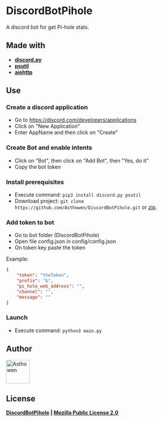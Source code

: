 # DiscordBotPihole
A discord bot for get Pi-hole stats.

## Made with
* [**discord.py**](https://pypi.org/project/discord.py/)
* [**psutil**](https://pypi.org/project/psutil/)
* [**aiohttp**](https://pypi.org/project/aiohttp/)

## Use
### Create a discord application
* Go to https://discord.com/developers/applications
* Click on "New Application"
* Enter AppName and then click on "Create"

### Create Bot and enable intents
* Click on "Bot", then click on "Add Bot", then "Yes, do it"
* Copy the bot token

### Install prerequisites
* Execute command: ``pip3 install discord.py psutil``
* Download project: ``git clone https://github.com/Asthowen/DiscordBotPihole.git`` or [zip](https://github.com/Asthowen/DiscordBotPihole/archive/master.zip). 

### Add token to bot
* Go to bot folder (DiscordBotPihole)
* Open file config.json in config/config.json
* On token key paste the token

Example: 
```json
{
    "token": "theToken",
    "prefix": "&",
    "pi_hole_web_address": "",
    "channel": "",
    "message": ""
}
```

### Launch
* Execute command: ``python3 main.py``

## Author
[<img width="64" src="https://avatars3.githubusercontent.com/u/59535754?s=400&u=48aecdd175dd2dd8867ae063f1973b64d298220b&v=4" alt="Asthowen">](https://github.com/Asthowen)

## License
**[DiscordBotPihole](https://github.com/Asthowen/DiscordBotPihole) | [Mozilla Public License 2.0](https://github.com/Asthowen/DiscordBotPihole/blob/master/LICENSE)**